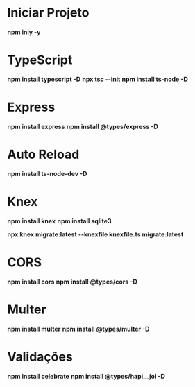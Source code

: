 # Iniciar Projeto
**npm iniy -y**

# TypeScript
**npm install typescript -D**
**npx tsc --init**
**npm install ts-node -D**

# Express
**npm install express**
**npm install @types/express -D**

# Auto Reload
**npm install ts-node-dev -D**

# Knex
**npm install knex**
**npm install sqlite3**

**npx knex migrate:latest --knexfile knexfile.ts migrate:latest**

# CORS
**npm install cors**
**npm install @types/cors -D**

# Multer
**npm install multer**
**npm install @types/multer -D**

# Validações
**npm install celebrate**
**npm install @types/hapi__joi -D**
